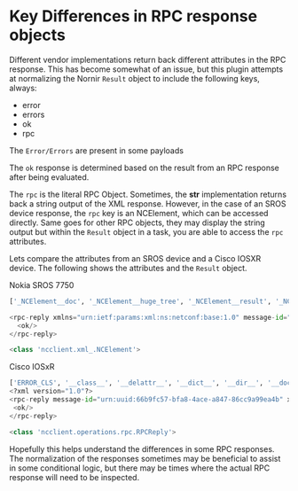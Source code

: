 # Key Differences in RPC response objects

Different vendor implementations return back different attributes in the RPC response. This has become somewhat of an issue, but this plugin attempts at normalizing the Nornir `Result` object to include the following keys, always:

- error
- errors
- ok
- rpc

The `Error/Errors` are present in some payloads

The `ok` response is determined based on the result from an RPC response after being evaluated.

The `rpc` is the literal RPC Object. Sometimes, the __str__ implementation returns back a string output of the XML response. However, in the case of an SROS device response, the `rpc` key is an NCElement, which can be accessed directly. Same goes for other RPC objects, they may display the string output but within the `Result` object in a task, you are able to access the `rpc` attributes.

Lets compare the attributes from an SROS device and a Cisco IOSXR device. The following shows the attributes and the `Result` object.

Nokia SROS 7750

```py
['_NCElement__doc', '_NCElement__huge_tree', '_NCElement__result', '_NCElement__transform_reply', '__class__', '__delattr__', '__dict__', '__dir__', '__doc__', '__eq__', '__format__', '__ge__', '__getattribute__', '__gt__', '__hash__', '__init__', '__init_subclass__', '__le__', '__lt__', '__module__', '__ne__', '__new__', '__reduce__', '__reduce_ex__', '__repr__', '__setattr__', '__sizeof__', '__str__', '__subclasshook__', '__weakref__', 'data_xml', 'find', 'findall', 'findtext', 'remove_namespaces', 'tostring', 'xpath']

<rpc-reply xmlns="urn:ietf:params:xml:ns:netconf:base:1.0" message-id="urn:uuid:c5edead4-b47f-4f5f-a82c-d8a54ebcb901">
  <ok/>
</rpc-reply>

<class 'ncclient.xml_.NCElement'>
```

Cisco IOSxR

```py
['ERROR_CLS', '__class__', '__delattr__', '__dict__', '__dir__', '__doc__', '__eq__', '__format__', '__ge__', '__getattribute__', '__gt__', '__hash__', '__init__', '__init_subclass__', '__le__', '__lt__', '__module__', '__ne__', '__new__', '__reduce__', '__reduce_ex__', '__repr__', '__setattr__', '__sizeof__', '__str__', '__subclasshook__', '__weakref__', '_errors', '_huge_tree', '_parsed', '_parsing_error_transform', '_parsing_hook', '_raw', '_root', 'error', 'errors', 'ok', 'parse', 'set_parsing_error_transform', 'xml']
<?xml version="1.0"?>
<rpc-reply message-id="urn:uuid:66b9fc57-bfa8-4ace-a847-86cc9a99ea4b" xmlns:nc="urn:ietf:params:xml:ns:netconf:base:1.0" xmlns="urn:ietf:params:xml:ns:netconf:base:1.0">
 <ok/>
</rpc-reply>

<class 'ncclient.operations.rpc.RPCReply'>
```

Hopefully this helps understand the differences in some RPC responses. The normalization of the responses sometimes may be beneficial to assist in some conditional logic, but there may be times where the actual RPC response will need to be inspected.
